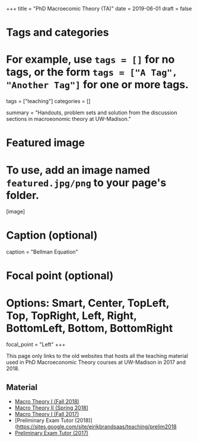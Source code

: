 +++
title = "PhD Macroecomic Theory (TA)"
date = 2019-06-01
draft = false

# Tags and categories
# For example, use `tags = []` for no tags, or the form `tags = ["A Tag", "Another Tag"]` for one or more tags.
tags = ["teaching"]
categories = []

summary = "Handouts, problem sets and solution from the discussion sections in macroeonomic theory at UW-Madison."


# Featured image
# To use, add an image named `featured.jpg/png` to your page's folder.
[image]
  # Caption (optional)
  caption = "Bellman Equation"

  # Focal point (optional)
  # Options: Smart, Center, TopLeft, Top, TopRight, Left, Right, BottomLeft, Bottom, BottomRight
  focal_point = "Left"
+++

This page only links to the old websites that hosts all the teaching material used in PhD Macroeconomic Theory courses at UW-Madison in 2017 and 2018.
## Material

* [Macro Theory I (Fall 2018)](https://sites.google.com/site/linshuoansonzhou/teaching/econ-712-ph-d-macroeconomic-theory-i-fall-2018)
* [Macro Theory II (Spring 2018)](https://sites.google.com/site/eirikbrandsaas/teaching/econ714_2018)
* [Macro Theory I (Fall 2017)](https://sites.google.com/site/eirikbrandsaas/teaching/econ712_2017)
* [Preliminary Exam Tutor (2018)](https://sites.google.com/site/eirikbrandsaas/teaching/prelim2018
* [Preliminary Exam Tutor (2017)](https://sites.google.com/site/eirikbrandsaas/teaching/prelim2017)
